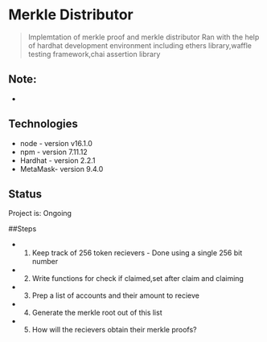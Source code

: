 # Merkle Distributor
>Implemtation of merkle proof and merkle distributor
>Ran with the help of hardhat development environment including ethers library,waffle testing framework,chai assertion library

## Note:
* 


## Technologies
* node    - version v16.1.0
* npm     - version 7.11.12
* Hardhat - version 2.2.1
* MetaMask- version 9.4.0

## Status
Project is: Ongoing


##Steps
* 1) Keep track of 256 token recievers - Done using a single 256 bit number 
* 2) Write functions for check if claimed,set after claim and claiming
* 3) Prep a list of accounts and their amount to recieve
* 4) Generate the merkle root out of this list
* 5) How will the recievers obtain their merkle proofs?
